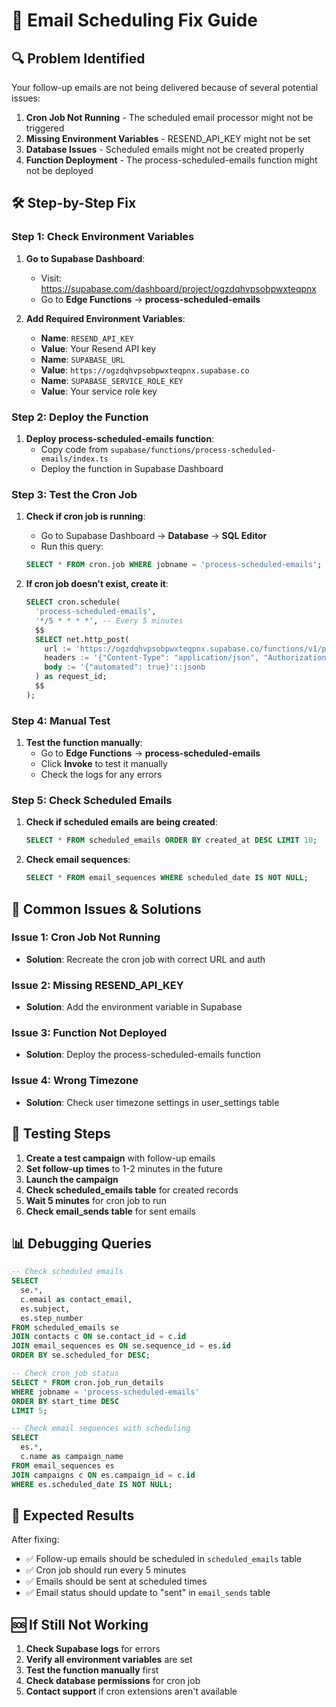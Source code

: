 # 📧 Email Scheduling Fix Guide

## 🔍 **Problem Identified**

Your follow-up emails are not being delivered because of several potential issues:

1. **Cron Job Not Running** - The scheduled email processor might not be triggered
2. **Missing Environment Variables** - RESEND_API_KEY might not be set
3. **Database Issues** - Scheduled emails might not be created properly
4. **Function Deployment** - The process-scheduled-emails function might not be deployed

## 🛠️ **Step-by-Step Fix**

### **Step 1: Check Environment Variables**

1. **Go to Supabase Dashboard**:
   - Visit: https://supabase.com/dashboard/project/ogzdqhvpsobpwxteqpnx
   - Go to **Edge Functions** → **process-scheduled-emails**

2. **Add Required Environment Variables**:
   - **Name**: `RESEND_API_KEY`
   - **Value**: Your Resend API key
   - **Name**: `SUPABASE_URL`
   - **Value**: `https://ogzdqhvpsobpwxteqpnx.supabase.co`
   - **Name**: `SUPABASE_SERVICE_ROLE_KEY`
   - **Value**: Your service role key

### **Step 2: Deploy the Function**

1. **Deploy process-scheduled-emails function**:
   - Copy code from `supabase/functions/process-scheduled-emails/index.ts`
   - Deploy the function in Supabase Dashboard

### **Step 3: Test the Cron Job**

1. **Check if cron job is running**:
   - Go to Supabase Dashboard → **Database** → **SQL Editor**
   - Run this query:
   ```sql
   SELECT * FROM cron.job WHERE jobname = 'process-scheduled-emails';
   ```

2. **If cron job doesn't exist, create it**:
   ```sql
   SELECT cron.schedule(
     'process-scheduled-emails',
     '*/5 * * * *', -- Every 5 minutes
     $$
     SELECT net.http_post(
       url := 'https://ogzdqhvpsobpwxteqpnx.supabase.co/functions/v1/process-scheduled-emails',
       headers := '{"Content-Type": "application/json", "Authorization": "Bearer YOUR_ANON_KEY"}'::jsonb,
       body := '{"automated": true}'::jsonb
     ) as request_id;
     $$
   );
   ```

### **Step 4: Manual Test**

1. **Test the function manually**:
   - Go to **Edge Functions** → **process-scheduled-emails**
   - Click **Invoke** to test it manually
   - Check the logs for any errors

### **Step 5: Check Scheduled Emails**

1. **Check if scheduled emails are being created**:
   ```sql
   SELECT * FROM scheduled_emails ORDER BY created_at DESC LIMIT 10;
   ```

2. **Check email sequences**:
   ```sql
   SELECT * FROM email_sequences WHERE scheduled_date IS NOT NULL;
   ```

## 🚨 **Common Issues & Solutions**

### **Issue 1: Cron Job Not Running**
- **Solution**: Recreate the cron job with correct URL and auth

### **Issue 2: Missing RESEND_API_KEY**
- **Solution**: Add the environment variable in Supabase

### **Issue 3: Function Not Deployed**
- **Solution**: Deploy the process-scheduled-emails function

### **Issue 4: Wrong Timezone**
- **Solution**: Check user timezone settings in user_settings table

## 🧪 **Testing Steps**

1. **Create a test campaign** with follow-up emails
2. **Set follow-up times** to 1-2 minutes in the future
3. **Launch the campaign**
4. **Check scheduled_emails table** for created records
5. **Wait 5 minutes** for cron job to run
6. **Check email_sends table** for sent emails

## 📊 **Debugging Queries**

```sql
-- Check scheduled emails
SELECT 
  se.*,
  c.email as contact_email,
  es.subject,
  es.step_number
FROM scheduled_emails se
JOIN contacts c ON se.contact_id = c.id
JOIN email_sequences es ON se.sequence_id = es.id
ORDER BY se.scheduled_for DESC;

-- Check cron job status
SELECT * FROM cron.job_run_details 
WHERE jobname = 'process-scheduled-emails' 
ORDER BY start_time DESC 
LIMIT 5;

-- Check email sequences with scheduling
SELECT 
  es.*,
  c.name as campaign_name
FROM email_sequences es
JOIN campaigns c ON es.campaign_id = c.id
WHERE es.scheduled_date IS NOT NULL;
```

## 🎯 **Expected Results**

After fixing:
- ✅ Follow-up emails should be scheduled in `scheduled_emails` table
- ✅ Cron job should run every 5 minutes
- ✅ Emails should be sent at scheduled times
- ✅ Email status should update to "sent" in `email_sends` table

## 🆘 **If Still Not Working**

1. **Check Supabase logs** for errors
2. **Verify all environment variables** are set
3. **Test the function manually** first
4. **Check database permissions** for cron job
5. **Contact support** if cron extensions aren't available
